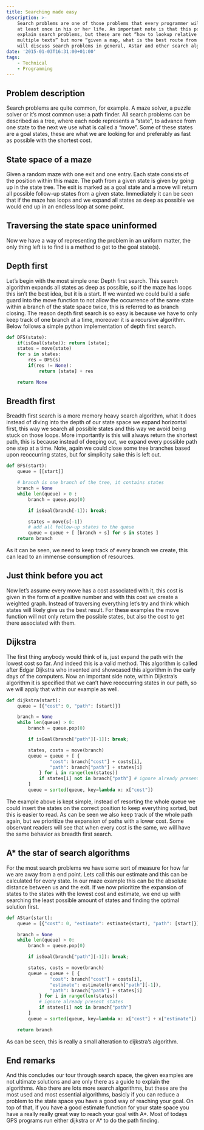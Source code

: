 ```yaml
---
title: Searching made easy
description: >-
    Search problems are one of those problems that every programmer will encounter
    at least once in his or her life. An important note is that this post will
    explain search problems, but these are not “how to lookup relative hits in
    multiple texts” but more “given a map, what is the best route from A to B”. I
    will discuss search problems in general, Astar and other search algorithms.
date: '2015-01-03T16:31:00+01:00'
tags:
    - Technical
    - Programming
---
```


## Problem description

Search problems are quite common, for example. A maze solver, a puzzle solver or it’s most common use: a path finder. All search problems can be described as a tree, where each node represents a “state”, to advance from one state to the next we use what is called a “move”. Some of these states are a goal states, these are what we are looking for and preferably as fast as possible with the shortest cost.

## State space of a maze

Given a random maze with one exit and one entry. Each state consists of the position within this maze. The path from a given state is given by going up in the state tree. The exit is marked as a goal state and a move will return all possible follow-up states from a given state. Immediately it can be seen that if the maze has loops and we expand all states as deep as possible we would end up in an endless loop at some point.

## Traversing the state space uninformed

Now we have a way of representing the problem in an uniform matter, the only thing left is to find is a method to get to the goal state(s).

## Depth first

Let’s begin with the most simple one: Depth first search. This search algorithm expands all states as deep as possible, so if the maze has loops this isn’t the best idea, but it is a start. If we wanted we could build a safe guard into the move function to not allow the occurrence of the same state within a branch of the state space twice, this is referred to as branch closing. The reason depth first search is so easy is because we have to only keep track of one branch at a time, moreover it is a recursive algorithm. Below follows a simple python implementation of depth first search.

```python
def DFS(state):
    if(isGoal(state)): return [state];
    states = move(state)
    for s in states:
        res = DFS(s)
        if(res != None):
            return [state] + res

    return None
```

## Breadth first

Breadth first search is a more memory heavy search algorithm, what it does instead of diving into the depth of our state space we expand horizontal first, this way we search all possible states and this way we avoid being stuck on those loops. More importantly is this will always return the shortest path, this is because instead of deeping out, we expand every possible path one step at a time. Note, again we could close some tree branches based upon reoccurring states, but for simplicity sake this is left out.

```python
def BFS(start):
    queue = [[start]]

    # branch is one branch of the tree, it contains states
    branch = None
    while len(queue) > 0 :
        branch = queue.pop(0)

        if isGoal(branch[-1]): break;

        states = move(s[-1])
        # add all follow-up states to the queue
        queue = queue + [ [branch + s] for s in states ]
    return branch
```

As it can be seen, we need to keep track of every branch we create, this can lead to an immense consumption of resources.

## Just think before you act

Now let’s assume every move has a cost associated with it, this cost is given in the form of a positive number and with this cost we create a weighted graph. Instead of traversing everything let’s try and think which states will likely give us the best result. For these examples the move function will not only return the possible states, but also the cost to get there associated with them.

## Dijkstra

The first thing anybody would think of is, just expand the path with the lowest cost so far. And indeed this is a valid method. This algorithm is called after Edgar Dijkstra who invented and showcased this algorithm in the early days of the computers. Now an important side note, within Dijkstra’s algorithm it is specified that we can’t have reoccurring states in our path, so we will apply that within our example as well.

```python
def dijkstra(start):
    queue = [{"cost": 0, "path": [start]}]

    branch = None
    while len(queue) > 0:
        branch = queue.pop(0)

        if isGoal(branch["path"][-1]): break;

        states, costs = move(branch)
        queue = queue + [ {
                "cost": branch["cost"] + costs[i],
                "path": branch["path"] + states[i]
            } for i in range(len(states))
            if states[i] not in branch["path"] # ignore already present states
        ]
        queue = sorted(queue, key=lambda x: x["cost"])
```

The example above is kept simple, instead of resorting the whole queue we could insert the states on the correct position to keep everything sorted, but this is easier to read. As can be seen we also keep track of the whole path again, but we prioritize the expansion of paths with a lower cost. Some observant readers will see that when every cost is the same, we will have the same behavior as breadth first search.

## A\* the star of search algorithms

For the most search problems we have some sort of measure for how far we are away from a end point. Lets call this our estimate and this can be calculated for every state. In our maze example this can be the absolute distance between us and the exit. If we now prioritize the expansion of states to the states with the lowest cost and estimate, we end up with searching the least possible amount of states and finding the optimal solution first.

```python
def AStar(start):
    queue = [{"cost": 0, "estimate": estimate(start), "path": [start]}]

    branch = None
    while len(queue) > 0:
        branch = queue.pop(0)

        if isGoal(branch["path"][-1]): break;

        states, costs = move(branch)
        queue = queue + [ {
                "cost": branch["cost"] + costs[i],
                "estimate": estimate(branch["path"][-1]),
                "path": branch["path"] + states[i]
            } for i in range(len(states))
            # ignore already present states
            if states[i] not in branch["path"]
        ]
        queue = sorted(queue, key=lambda x: x["cost"] + x["estimate"])

    return branch
```

As can be seen, this is really a small alteration to dijkstra’s algorithm.

## End remarks

And this concludes our tour through search space, the given examples are not ultimate solutions and are only there as a guide to explain the algorithms. Also there are lots more search algorithms, but these are the most used and most essential algorithms, basicly if you can reduce a problem to the state space you have a good way of reaching your goal. On top of that, if you have a good estimate function for your state space you have a really really great way to reach your goal with A*. Most of todays GPS programs run either dijkstra or A* to do the path finding.
